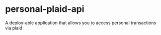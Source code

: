 # personal-plaid-api
A deploy-able application that allows you to access personal transactions via plaid
